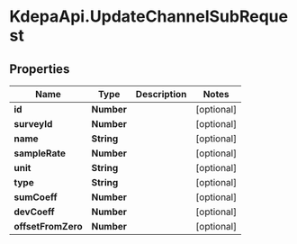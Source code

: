 # KdepaApi.UpdateChannelSubRequest

## Properties

Name | Type | Description | Notes
------------ | ------------- | ------------- | -------------
**id** | **Number** |  | [optional] 
**surveyId** | **Number** |  | [optional] 
**name** | **String** |  | [optional] 
**sampleRate** | **Number** |  | [optional] 
**unit** | **String** |  | [optional] 
**type** | **String** |  | [optional] 
**sumCoeff** | **Number** |  | [optional] 
**devCoeff** | **Number** |  | [optional] 
**offsetFromZero** | **Number** |  | [optional] 



